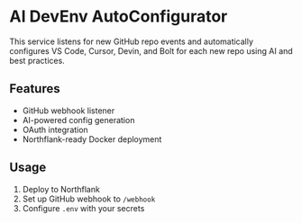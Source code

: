 # AI DevEnv AutoConfigurator

This service listens for new GitHub repo events and automatically configures VS Code, Cursor, Devin, and Bolt for each new repo using AI and best practices.

## Features
- GitHub webhook listener
- AI-powered config generation
- OAuth integration
- Northflank-ready Docker deployment

## Usage
1. Deploy to Northflank
2. Set up GitHub webhook to `/webhook`
3. Configure `.env` with your secrets

